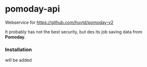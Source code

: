 # pomoday-api

Webservice for https://github.com/huytd/pomoday-v2

It probably has not the best security, but des its job saving data from __Pomoday__.

### Installation

will be added